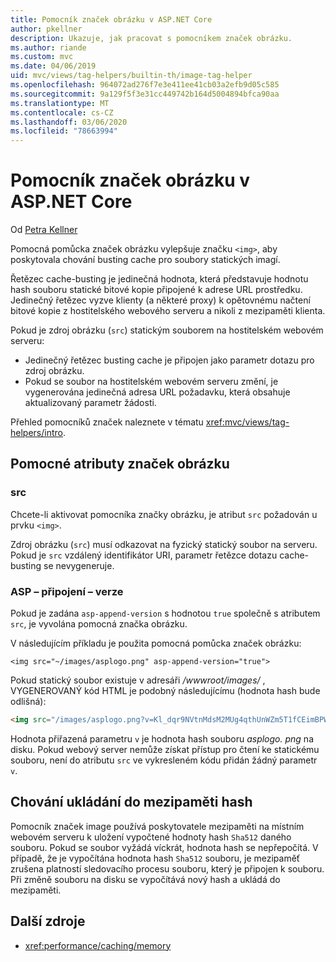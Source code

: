 ```yaml
---
title: Pomocník značek obrázku v ASP.NET Core
author: pkellner
description: Ukazuje, jak pracovat s pomocníkem značek obrázku.
ms.author: riande
ms.custom: mvc
ms.date: 04/06/2019
uid: mvc/views/tag-helpers/builtin-th/image-tag-helper
ms.openlocfilehash: 964072ad276f7e3e411ee41cb03a2efb9d05c585
ms.sourcegitcommit: 9a129f5f3e31cc449742b164d5004894bfca90aa
ms.translationtype: MT
ms.contentlocale: cs-CZ
ms.lasthandoff: 03/06/2020
ms.locfileid: "78663994"
---
```

# <a name="image-tag-helper-in-aspnet-core"></a>Pomocník značek obrázku v ASP.NET Core

Od [Petra Kellner](https://peterkellner.net)

Pomocná pomůcka značek obrázku vylepšuje značku `<img>`, aby poskytovala chování busting cache pro soubory statických imagí.

Řetězec cache-busting je jedinečná hodnota, která představuje hodnotu hash souboru statické bitové kopie připojené k adrese URL prostředku. Jedinečný řetězec vyzve klienty (a některé proxy) k opětovnému načtení bitové kopie z hostitelského webového serveru a nikoli z mezipaměti klienta.

Pokud je zdroj obrázku (`src`) statickým souborem na hostitelském webovém serveru:

* Jedinečný řetězec busting cache je připojen jako parametr dotazu pro zdroj obrázku.
* Pokud se soubor na hostitelském webovém serveru změní, je vygenerována jedinečná adresa URL požadavku, která obsahuje aktualizovaný parametr žádosti.

Přehled pomocníků značek naleznete v tématu <xref:mvc/views/tag-helpers/intro>.

## <a name="image-tag-helper-attributes"></a>Pomocné atributy značek obrázku

### <a name="src"></a>src

Chcete-li aktivovat pomocníka značky obrázku, je atribut `src` požadován u prvku `<img>`.

Zdroj obrázku (`src`) musí odkazovat na fyzický statický soubor na serveru. Pokud je `src` vzdálený identifikátor URI, parametr řetězce dotazu cache-busting se nevygeneruje.

### <a name="asp-append-version"></a>ASP – připojení – verze

Pokud je zadána `asp-append-version` s hodnotou `true` společně s atributem `src`, je vyvolána pomocná značka obrázku.

V následujícím příkladu je použita pomocná pomůcka značek obrázku:

```cshtml
<img src="~/images/asplogo.png" asp-append-version="true">
```

Pokud statický soubor existuje v adresáři */wwwroot/images/* , VYGENEROVANÝ kód HTML je podobný následujícímu (hodnota hash bude odlišná):

```html
<img src="/images/asplogo.png?v=Kl_dqr9NVtnMdsM2MUg4qthUnWZm5T1fCEimBPWDNgM">
```

Hodnota přiřazená parametru `v` je hodnota hash souboru *asplogo. png* na disku. Pokud webový server nemůže získat přístup pro čtení ke statickému souboru, není do atributu `src` ve vykresleném kódu přidán žádný parametr `v`.

## <a name="hash-caching-behavior"></a>Chování ukládání do mezipaměti hash

Pomocník značek image používá poskytovatele mezipaměti na místním webovém serveru k uložení vypočtené hodnoty hash `Sha512` daného souboru. Pokud se soubor vyžádá víckrát, hodnota hash se nepřepočítá. V případě, že je vypočítána hodnota hash `Sha512` souboru, je mezipaměť zrušena platností sledovacího procesu souboru, který je připojen k souboru. Při změně souboru na disku se vypočítává nový hash a ukládá do mezipaměti.

## <a name="additional-resources"></a>Další zdroje

* <xref:performance/caching/memory>
